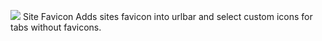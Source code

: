 <img src="https://github.com/srazzano/Images/blob/master/sitefav.png"/>  Site Favicon
Adds sites favicon into urlbar and select custom icons for tabs without favicons.
